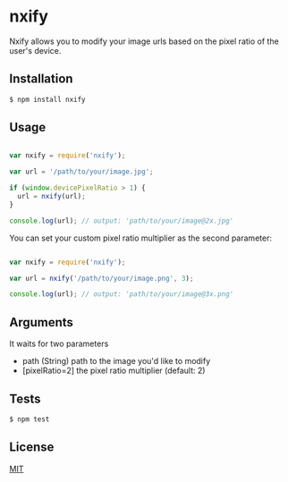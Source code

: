 # nxify

Nxify allows you to modify your image urls based on the pixel ratio of the user's device.

## Installation

```bash
$ npm install nxify
```

## Usage  

```js

var nxify = require('nxify');

var url = '/path/to/your/image.jpg';

if (window.devicePixelRatio > 1) {
  url = nxify(url);
}

console.log(url); // output: 'path/to/your/image@2x.jpg'

```

You can set your custom pixel ratio multiplier as the second parameter:

```js

var nxify = require('nxify');

var url = nxify('/path/to/your/image.png', 3);

console.log(url); // output: 'path/to/your/image@3x.png'

```

## Arguments

It waits for two parameters

- path (String)   path to the image you'd like to modify
- [pixelRatio=2]  the pixel ratio multiplier (default: 2)

## Tests

```bash
$ npm test
```

## License

  [MIT](LICENSE)
